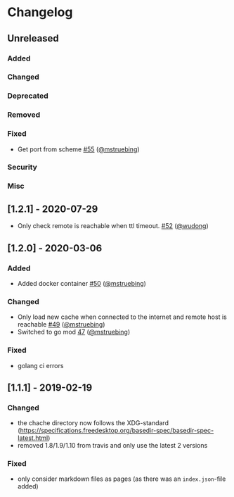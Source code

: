 # Changelog

## Unreleased

### Added

### Changed

### Deprecated

### Removed

### Fixed

-   Get port from scheme [#55](https://github.com/mstruebing/tldr/pull/55) ([@mstruebing](https://github.com/mstruebing))

### Security

### Misc

## [1.2.1] - 2020-07-29

-   Only check remote is reachable when ttl timeout. [#52](https://github.com/mstruebing/tldr/pull/52) ([@wudong](https://github.com/wudong))

## [1.2.0] - 2020-03-06

### Added

-   Added docker container [#50](https://github.com/mstruebing/tldr/pull/50) ([@mstruebing](https://github.com/mstruebing))

### Changed

-   Only load new cache when connected to the internet and remote host is reachable [#49](https://github.com/mstruebing/tldr/pull/49) ([@mstruebing](https://github.com/mstruebing))
-   Switched to go mod [47](https://github.com/mstruebing/tldr/pull/47) ([@mstruebing](https://github.com/mstruebing))

### Fixed

-   golang ci errors

## [1.1.1] - 2019-02-19

### Changed

-   the chache directory now follows the XDG-standard (https://specifications.freedesktop.org/basedir-spec/basedir-spec-latest.html)
-   removed 1.8/1.9/1.10 from travis and only use the latest 2 versions

### Fixed

-   only consider markdown files as pages (as there was an `index.json`-file added)
